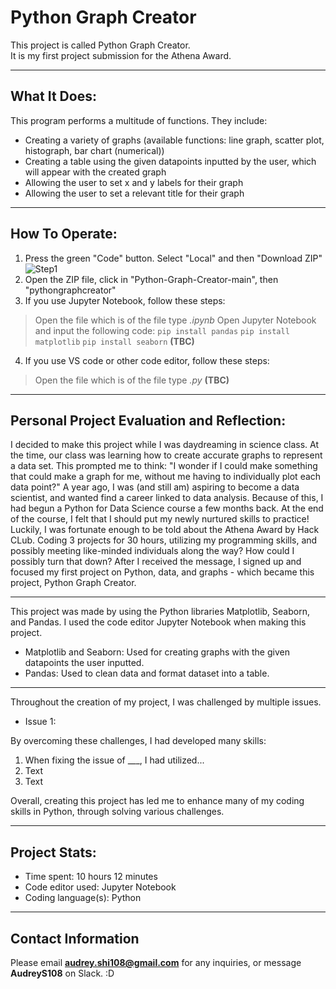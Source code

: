 # Python Graph Creator
This project is called Python Graph Creator.  
It is my first project submission for the Athena Award.  
__________________________________________________________
What It Does:
-
This program performs a multitude of functions. They include:
* Creating a variety of graphs (available functions: line graph, scatter plot, histograph, bar chart (numerical))
* Creating a table using the given datapoints inputted by the user, which will appear with the created graph  
* Allowing the user to set x and y labels for their graph  
* Allowing the user to set a relevant title for their graph
__________________________________________________________
How To Operate:
- 
1. Press the green "Code" button. Select "Local" and then "Download ZIP"
![Step1](https://github.com/user-attachments/assets/f273659e-e287-4748-b895-fa7923775d2d)
2. Open the ZIP file, click in "Python-Graph-Creator-main", then "pythongraphcreator"
3. If you use Jupyter Notebook, follow these steps:
> Open the file which is of the file type *.ipynb*
> Open Jupyter Notebook and input the following code:
> ```pip install pandas```
> ```pip install matplotlib```
> ```pip install seaborn```
> **(TBC)**
4. If you use VS code or other code editor, follow these steps:
> Open the file which is of the file type *.py*
> **(TBC)**


__________________________________________________________
Personal Project Evaluation and Reflection:
-
I decided to make this project while I was daydreaming in science class. At the time, our class was learning how to create accurate graphs to represent a data set. This prompted me to think: "I wonder if I could make something that could make a graph for me, without me having to individually plot each data point?" A year ago, I was (and still am) aspiring to become a data scientist, and wanted find a career linked to data analysis. Because of this, I had begun a Python for Data Science course a few months back. At the end of the course, I felt that I should put my newly nurtured skills to practice! Luckily, I was fortunate enough to be told about the Athena Award by Hack CLub. Coding 3 projects for 30 hours, utilizing my programming skills, and possibly meeting like-minded individuals along the way? How could I possibly turn that down? After I received the message, I signed up and focused my first project on Python, data, and graphs - which became this project, Python Graph Creator.
__________________________________________________________
This project was made by using the Python libraries Matplotlib, Seaborn, and Pandas. I used the code editor Jupyter Notebook when making this project.
* Matplotlib and Seaborn: Used for creating graphs with the given datapoints the user inputted.
* Pandas: Used to clean data and format dataset into a table.

__________________________________________________________
Throughout the creation of my project, I was challenged by multiple issues.
* Issue 1: 

By overcoming these challenges, I had developed many skills: 
1. When fixing the issue of ___, I had utilized...
2. Text
3. Text

Overall, creating this project has led me to enhance many of my coding skills in Python, through solving various challenges.
__________________________________________________________
Project Stats:
-
* Time spent: 10 hours 12 minutes  
* Code editor used: Jupyter Notebook
* Coding language(s): Python  
__________________________________________________________
Contact Information
-
Please email **audrey.shi108@gmail.com** for any inquiries, or message **AudreyS108** on Slack. :D
